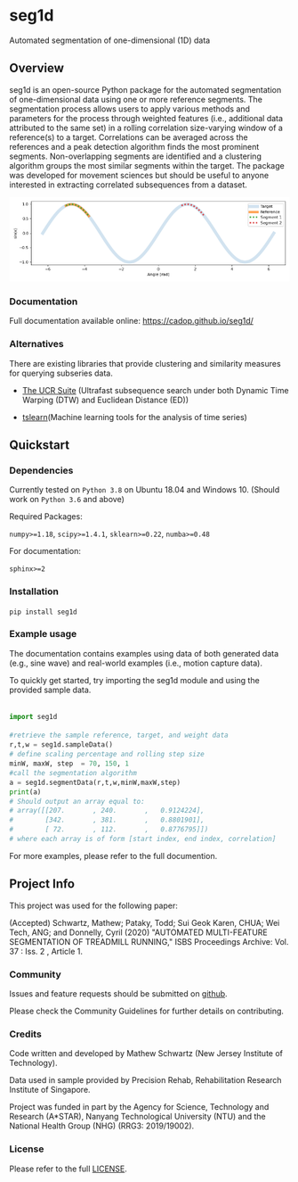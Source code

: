 # seg1d

Automated segmentation of one-dimensional (1D) data


## Overview

seg1d is an open-source Python package for the automated segmentation of one-dimensional data using one or more reference segments. The segmentation process allows users to apply various methods and parameters for the process through weighted features (i.e., additional data attributed to the same set) in a rolling correlation size-varying window of a reference(s) to a target. Correlations can be averaged across the references and a peak detection algorithm finds the most prominent segments. Non-overlapping segments are identified and a clustering algorithm groups the most similar segments within the target. The package was developed for movement sciences but should be useful to anyone interested in extracting correlated subsequences from a dataset. 

![seg1d](https://raw.githubusercontent.com/cadop/seg1d/master/docs/build/plot_directive/api_basic-1.png)


### Documentation

Full documentation available online: https://cadop.github.io/seg1d/


### Alternatives

There are existing libraries that provide clustering and similarity measures for querying subseries data. 

  * [The UCR Suite](https://www.cs.ucr.edu/~eamonn/UCRsuite.html) (Ultrafast subsequence search under both Dynamic Time Warping (DTW) and Euclidean Distance (ED))

  * [tslearn](https://github.com/rtavenar/tslearn)(Machine learning tools for the analysis of time series)


## Quickstart 


### Dependencies

Currently tested on ``Python 3.8`` on Ubuntu 18.04 and Windows 10. (Should work on ``Python 3.6`` and above)

Required Packages:

``numpy>=1.18``, ``scipy>=1.4.1``, ``sklearn>=0.22``, ``numba>=0.48``

For documentation:

``sphinx>=2``

### Installation

```pip install seg1d```


### Example usage

The documentation contains examples using data of both generated data (e.g., sine wave) and real-world examples (i.e., motion capture data). 

To quickly get started, try importing the seg1d module and using the provided sample data. 

```python

import seg1d 

#retrieve the sample reference, target, and weight data
r,t,w = seg1d.sampleData()
# define scaling percentage and rolling step size
minW, maxW, step  = 70, 150, 1 
#call the segmentation algorithm
a = seg1d.segmentData(r,t,w,minW,maxW,step)
print(a)
# Should output an array equal to:
# array([[207.       , 240.       ,   0.9124224],
#        [342.       , 381.       ,   0.8801901],
#        [ 72.       , 112.       ,   0.8776795]])
# where each array is of form [start index, end index, correlation]

```

For more examples, please refer to the full documention. 

## Project Info

This project was used for the following paper: 

(Accepted) Schwartz, Mathew; Pataky, Todd; Sui Geok Karen, CHUA; Wei Tech, ANG; and Donnelly, Cyril (2020) "AUTOMATED MULTI-FEATURE SEGMENTATION OF TREADMILL RUNNING," ISBS Proceedings Archive: Vol. 37 : Iss. 2 , Article 1. 

### Community

Issues and feature requests should be submitted on [github](https://github.com/cadop/seg1d/issues). 

Please check the Community Guidelines for further details on contributing. 


### Credits

Code written and developed by Mathew Schwartz (New Jersey Institute of Technology).

Data used in sample provided by Precision Rehab, Rehabilitation Research Institute of Singapore.

Project was funded in part by the Agency for Science, Technology and Research (A\*STAR), Nanyang Technological University (NTU) and the National Health Group (NHG) (RRG3: 2019/19002).

### License

Please refer to the full [LICENSE](https://github.com/cadop/seg1d/blob/master/LICENSE.txt).
